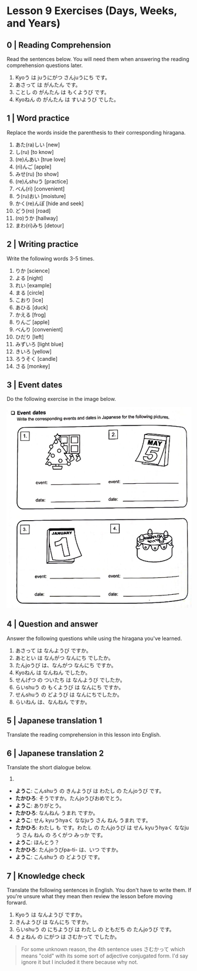 # Lesson 9 Exercises (Days, Weeks, and Years)

## 0 | Reading Comprehension

Read the sentences below. You will need them when answering the reading comprehension questions later.

1. Kyoう は juうにがつ さんjuうにち です。
2. あさって は がんたん です。
3. ことし の がんたん は もくようび です。
4. Kyoねん の がんたん は すいようび でした。

## 1 | Word practice

Replace the words inside the parenthesis to their corresponding hiragana.

1. あた(ra)しい [new]
2. し(ru) [to know]
3. (re)んあい [true love]
4. (ri)んご [apple]
5. みせ(ru) [to show]
6. (re)んshuう [practice]
7. べん(ri) [convenient]
8. う(ru)おい [moisture]
9. かく(re)んぽ [hide and seek]
10. どう(ro) [road]
11. (ro)うか [hallway]
12. まわ(ri)みち [detour]

## 2 | Writing practice

Write the following words 3-5 times.

1. りか [science]
2. よる [night]
3. れい [example]
4. まる [circle]
5. こおり [ice]
6. あひる [duck]
7. かえる [frog]
8. りんご [apple]
9. べんり [convenient]
10. ひだり [left]
11. みずいろ [light blue]
12. きいろ [yellow]
13. ろうそく [candle]
14. さる [monkey]

## 3 | Event dates

Do the following exercise in the image below.

![Event dates exercise](images/l9.jpg)

## 4 | Question and answer

Answer the following questions while using the hiragana you've learned.

1. あさって は なんようび ですか。
2. あととい は なんがつ なんにち でしたか。
3. たんjoうび は、なんがつ なんにち ですか。
4. Kyoねん は なんねん でしたか。
5. せんげつ の ついたち は なんようび でしたか。
6. らいshuう の もくようび は なんにち ですか。
7. せんshuう の どようび は なんにちでしたか。
8. らいねん は、なんねん ですか。

## 5 | Japanese translation 1

Translate the reading comprehension in this lesson into English.

## 6 | Japanese translation 2

Translate the short dialogue below.

1.

- **ようこ**: こんshuう の きんようび は わたし の たんjoうび です。
- **たかひろ**: そうですか。たんjoうびおめでとう。
- **ようこ**: ありがとう。
- **たかひろ**: なんねん うまれ ですか。
- **ようこ**: せん kyuうhyaく ななjuう さん ねん うまれ です。
- **たかひろ**: わたし も です。わたし の たんjoうび は せん kyuうhyaく ななjuう さん ねん の ろくがつ みっか です。
- **ようこ**: ほんとう？
- **たかひろ**: たんjoうびpa-ti- は、いつ ですか。
- **ようこ**: こんshuう の どようび です。

## 7 | Knowledge check

Translate the following sentences in English. You don't have to write them. If you're unsure what they mean then review the lesson before moving forward.

1. Kyoう は なんようび ですか。
2. きんようび は なんにち ですか。
3. らいshuう の にちようび は わたし の ともだち の たんjoうび です。
4. きょねん の にがつ は さむかって でしたか。

> For some unknown reason, the 4th sentence uses さむかって which means "cold" with its some sort of adjective conjugated form. I'd say ignore it but I included it there because why not.
